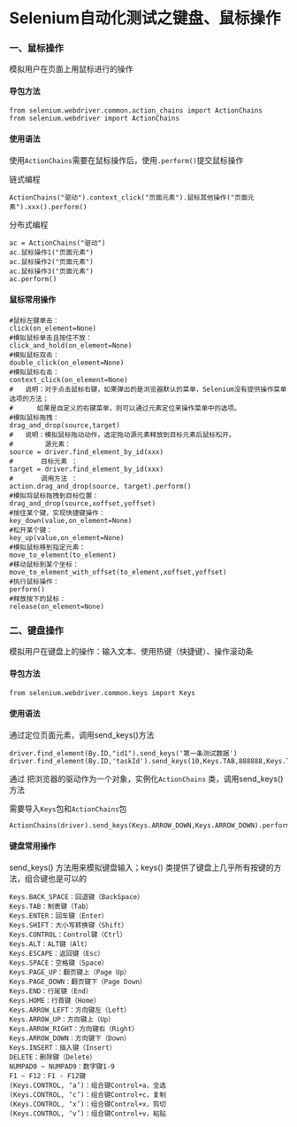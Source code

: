 # Selenium自动化测试之键盘、鼠标操作

### 一、鼠标操作

模拟用户在页面上用鼠标进行的操作

#### 导包方法

```
from selenium.webdriver.common.action_chains import ActionChains
from selenium.webdriver import ActionChains
```

#### 使用语法

使用`ActionChains`需要在鼠标操作后，使用`.perform()`提交鼠标操作

链式编程

```
ActionChains("驱动").context_click("页面元素").鼠标其他操作("页面元素").xxx().perform()
```

分布式编程

```
ac = ActionChains("驱动")
ac.鼠标操作1("页面元素")
ac.鼠标操作2("页面元素")
ac.鼠标操作3("页面元素")
ac.perform()
```

#### 鼠标常用操作

```
#鼠标左键单击：
click(on_element=None)
#模拟鼠标单击且按住不放：
click_and_hold(on_element=None)
#模拟鼠标双击：
double_click(on_element=None)
#模拟鼠标右击：
context_click(on_element=None)
#   说明：对于点击鼠标右键，如果弹出的是浏览器默认的菜单，Selenium没有提供操作菜单选项的方法；
#      如果是自定义的右键菜单，则可以通过元素定位来操作菜单中的选项。
#模拟鼠标拖拽：
drag_and_drop(source,target)
#   说明：模拟鼠标拖动动作，选定拖动源元素释放到目标元素后鼠标松开。
#        源元素：
source = driver.find_element_by_id(xxx)
#       目标元素 ：
target = driver.find_element_by_id(xxx)
#       调用方法 ：
action.drag_and_drop(source, target).perform()
#模拟将鼠标拖拽到目标位置：
drag_and_drop(source,xoffset,yoffset)
#按住某个键，实现快捷键操作：
key_down(value,on_element=None)
#松开某个键：
key_up(value,on_element=None)
#模拟鼠标移到指定元素：
move_to_element(to_element)
#移动鼠标到某个坐标：
move_to_element_with_offset(to_element,xoffset,yoffset)
#执行鼠标操作：
perform()
#释放按下的鼠标：
release(on_element=None)
```

### 二、键盘操作

 模拟用户在键盘上的操作：输入文本、使用热键（快捷键）、操作滚动条

#### 导包方法

```
from selenium.webdriver.common.keys import Keys
```

#### 使用语法

通过定位页面元素，调用send_keys()方法
```
driver.find_element(By.ID,"id1").send_keys('第一条测试数据')
driver.find_element(By.ID,'taskId').send_keys(10,Keys.TAB,888888,Keys.TAB,888888,Keys.TAB,Keys.TAB,Keys.ENTER)
```

通过 把浏览器的驱动作为一个对象，实例化`ActionChains` 类，调用send_keys()方法

需要导入`Keys`包和`ActionChains`包

```
ActionChains(driver).send_keys(Keys.ARROW_DOWN,Keys.ARROW_DOWN).perform()
```

#### 键盘常用操作

send_keys() 方法用来模拟键盘输入；keys() 类提供了键盘上几乎所有按键的方法，组合键也是可以的

```
Keys.BACK_SPACE：回退键（BackSpace）
Keys.TAB：制表键（Tab）
Keys.ENTER：回车键（Enter）
Keys.SHIFT：大小写转换键（Shift）
Keys.CONTROL：Control键（Ctrl）
Keys.ALT：ALT键（Alt）
Keys.ESCAPE：返回键（Esc）
Keys.SPACE：空格键（Space）
Keys.PAGE_UP：翻页键上（Page Up）
Keys.PAGE_DOWN：翻页键下（Page Down）
Keys.END：行尾键（End）
Keys.HOME：行首键（Home）
Keys.ARROW_LEFT：方向键左（Left）
Keys.ARROW_UP：方向键上（Up）
Keys.ARROW_RIGHT：方向键右（Right）
Keys.ARROW_DOWN：方向键下（Down）
Keys.INSERT：插入键（Insert）
DELETE：删除键（Delete）
NUMPAD0 ~ NUMPAD9：数字键1-9
F1 ~ F12：F1 - F12键
(Keys.CONTROL, ‘a’)：组合键Control+a，全选
(Keys.CONTROL, ‘c’)：组合键Control+c，复制
(Keys.CONTROL, ‘x’)：组合键Control+x，剪切
(Keys.CONTROL, ‘v’)：组合键Control+v，粘贴
```

